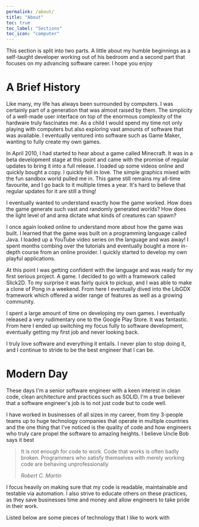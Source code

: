 ```yaml
---
permalink: /about/
title: "About"
toc: true
toc_label: "Sections"
toc_icon: "computer"
---
```


This section is split into two parts. A little about my humble beginnings
as a self-taught developer working out of his bedroom and a second part
that focuses on my advancing software career. I hope you enjoy

# A Brief History

Like many, my life has always been surrounded by computers. I was certainly
part of a generation that was almost raised by them. The simplicity of a 
well-made user interface on top of the enormous complexity of the hardware truly
fascinates me. As a child I would spend my time not only playing with computers
but also exploring vast amounts of software that was available. I eventually 
ventured into software such as Game Maker, wanting to fully create my own games.

In April 2010, I had started to hear about a game called Minecraft. It was in 
a beta development stage at this point and came with the promise of regular
updates to bring it into a full release. I loaded up some videos online and
quickly bought a copy. I quickly fell in love. The simple graphics mixed with 
the fun sandbox world pulled me in. This game still remains my 
all-time favourite, and I go back to it multiple times a year. It's hard to
believe that regular updates for it are still a thing!

I eventually wanted to understand exactly how the game worked. How does the game
generate such vast and randomly generated worlds? How does the light level of
and area dictate what kinds of creatures can spawn?

I once again looked online to understand more about how the game was built. I 
learned that the game was built on a programming language called Java. I loaded
up a YouTube video series on the language and was away! I spent months
combing over the tutorials and eventually bought a more in-depth course
from an online provider. I quickly started to develop my own playful 
applications.

At this point I was getting confident with the language and was ready for my
first serious project. A game. I decided to go with a framework called Slick2D.
To my surprise it was fairly quick to pickup, and I was able to make a clone of 
Pong in a weekend. From here I eventually dived into the LibGDX framework which
offered a wider range of features as well as a growing community.

I spent a large amount of time on developing my own games. I eventually released
a very rudimentary one to the Google Play Store. It was fantastic. From here I ended up switching my focus fully to software development, 
eventually getting my first job and never looking back. 

I truly love software and everything it entails. I never plan to stop doing 
it, and I continue to stride to be the best engineer that I can be.

# Modern Day

These days I'm a senior software engineer with a keen interest in clean code,
clean architecture and practices such as SOLID. I'm a true believer that
a software engineer's job is to not just code but to code well. 

I have worked in businesses of all sizes in my career, from tiny 3-people teams 
up to huge technology companies that operate in multiple countries and the one 
thing that I've noticed is the quality of code and how engineers who truly care
propel the software to amazing heights. I believe Uncle Bob says it best

> It is not enough for code to work. Code that works is often badly broken. 
> Programmers who satisfy themselves with merely working code are behaving 
> unprofessionally
> 
> <cite>Robert C. Martin</cite>

I focus heavily on making sure that my code is readable, maintainable and 
testable via automation. I also strive to educate others on these practices,
as they save businesses time and money and allow engineers to take pride in
their work.

Listed below are some pieces of technology that I like to work with

<div class="technologies-container">
    <i class="fab fa-java fa-3x"></i>
    <i class="fab fa-php fa-3x"></i>
    <i class="fab fa-laravel fa-3x"></i>
    <i class="fab fa-js fa-3x"></i>
    <i class="fab fa-react fa-3x"></i>
    <i class="fab fa-docker fa-3x"></i>
</div>


